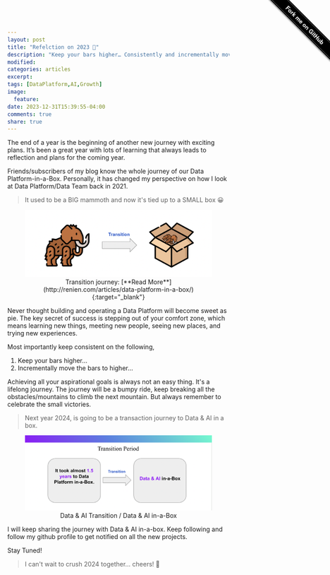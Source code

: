 ```yaml
---
layout: post
title: "Refelction on 2023 🚀"
description: "Keep your bars higher… Consistently and incrementally move the bars to higher…"
modified:
categories: articles
excerpt:
tags: [DataPlatform,AI,Growth]
image:
  feature:
date: 2023-12-31T15:39:55-04:00
comments: true
share: true
---
```


<div class="github-fork-ribbon" style="position: fixed;padding: 2px 0;background-color: #000;background-image: linear-gradient(to bottom, rgba(0, 0, 0, 0), rgba(0, 0, 0, 0.15));-webkit-box-shadow: 0 2px 3px 0 rgba(0, 0, 0, 0.5);-moz-box-shadow: 0 2px 3px 0 rgba(0, 0, 0, 0.5);box-shadow: 0 2px 3px 0 rgba(0, 0, 0, 0.5);z-index: 9999;pointer-events: auto;top: 42px;right: -43px;-webkit-transform: rotate(45deg);-moz-transform: rotate(45deg);-ms-transform: rotate(45deg);-o-transform: rotate(45deg);transform: rotate(45deg);"><a href="https://github.com/Renien" style="font: 700 13px &quot;Helvetica Neue&quot;, Helvetica, Arial, sans-serif;color: #fff;text-decoration: none;text-shadow: 0 -1px rgba(0, 0, 0, 0.5);text-align: center;width: 200px;line-height: 20px;display: inline-block;padding: 2px 0;border-width: 1px 0;border-style: dotted;border-color: rgba(255, 255, 255, 0.7);" target="_blank">Fork me on GitHub</a></div>

The end of a year is the beginning of another new journey with exciting plans. It’s been a great year with lots of learning that always leads to reflection and plans for the coming year.

Friends/subscribers of my blog know the whole  journey of our Data Platform-in-a-Box. Personally, it has changed my perspective on how I look at Data Platform/Data Team back in 2021. 

> It used to be a BIG mammoth and now it's tied up to a SMALL box 😀

<figure class='half' style="text-align: center;">
	<a href="/articles/mammoth-box.png"><img src="/articles/mammoth-box.png" alt="image" ></a>
	<figcaption>Transition journey: [**Read More**](http://renien.com/articles/data-platform-in-a-box/){:target="_blank"}</figcaption>
</figure>

Never thought building and operating a Data Platform will become sweet as pie. The key secret of success is stepping out of your comfort zone, which means learning new things, meeting new people, seeing new places, and trying new experiences. 

Most importantly keep consistent on the following,

1. Keep your bars higher…
2. Incrementally move the bars to higher…

Achieving all your aspirational goals is always not an easy thing. It's a lifelong journey. The journey will be a bumpy ride, keep breaking all the obstacles/mountains to climb the next mountain. But always remember to celebrate the small victories. 

> Next year 2024, is going to be a transaction journey to Data & AI in a box. 

<figure style="text-align: center;">
	<a href="/articles/transition.png"><img src="/articles/transition.png" alt="image"></a>
    <figcaption>Data & AI Transition / Data & AI in-a-Box</figcaption>
</figure>

I will keep sharing the journey with Data & AI in-a-box. Keep following and follow my github profile to get notified on all the new projects.

Stay Tuned!

> I can't wait to crush 2024 together... cheers! 🍺



